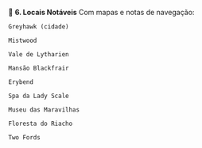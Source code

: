 🧪 **6. Locais Notáveis**
Com mapas e notas de navegação:

    Greyhawk (cidade)

    Mistwood

    Vale de Lytharien

    Mansão Blackfrair

    Erybend

    Spa da Lady Scale

    Museu das Maravilhas

    Floresta do Riacho

    Two Fords
